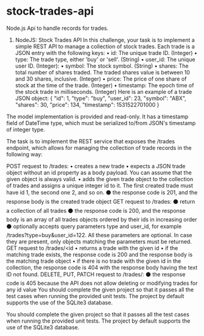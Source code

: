 # stock-trades-api
Node.js Api to handle records for trades.

1. NodeJS: Stock Trades API
In this challenge, your task is to implement a simple REST API to manage a collection of stock trades.
Each trade is a JSON entry with the following keys:
• id: The unique trade ID. (Integer)
• type: The trade type, either 'buy' or 'sell'. (String)
• user_id: The unique user ID. (Integer):
• symbol: The stock symbol. (String)
• shares: The total number of shares traded. The traded shares value
is between 10 and 30 shares, inclusive. (Integer)
• price: The price of one share of stock at the time of the trade. (Integer)
• timestamp: The epoch time of the stock trade in milliseconds. (Integer)
Here is an example of a trade JSON object:
{
    "id": 1,
    "type": "buy",
    "user_id": 23,
    "symbol": "ABX",
    "shares": 30,
    "price": 134,
    "timestamp": 1531522701000
}

The model implementation is provided and read-only. It has a timestamp field of DateTime type, which must be serialized to/from JSON's timestamp of integer type.

The task is to implement the REST service that exposes
the /trades endpoint, which allows for managing the collection of trade records in the following way:

POST request to /trades:
• creates a new trade
• expects a JSON trade object without an id property as a body
payload. You can assume that the given object is always valid.
• adds the given trade object to the collection of trades and assigns a unique integer id to it. The first created trade must have id 1, the second one 2, and so on.
⚫ the response code is 201, and the response body is the created trade object
GET request to /trades:
⚫ return a collection of all trades
⚫ the response code is 200, and the response body is an array of all trades objects ordered by their ids in increasing order
⚫ optionally accepts query parameters type and user_id, for example /trades?type=buy&user_id=122. All these parameters are optional. In case they are present, only objects matching the parameters must be returned.
GET request to /trades/<id
• returns a trade with the given id
• if the matching trade exists, the response code is 200 and the response body is the matching trade object
• if there is no trade with the given id in the collection, the response code is 404 with the response body having the text ID not found.
DELETE, PUT, PATCH request to /trades/<id>:
⚫ the response code is 405 because the API does not allow deleting or modifying trades for any id value
You should complete the given project so that it passes all the test cases when running the provided unit tests. The project by default supports the use of the SQLite3 database.

You should complete the given project so that it passes all the test cases when running the provided unit tests. The project by default supports the use of the SQLite3 database.
